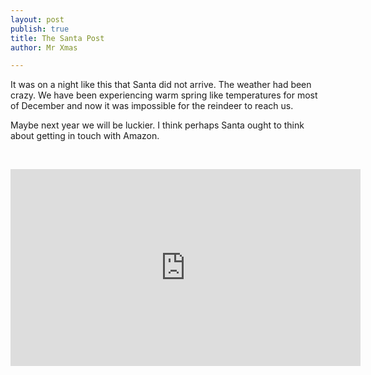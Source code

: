 ```yaml
---
layout: post
publish: true
title: The Santa Post
author: Mr Xmas

---
```


It was on a night like this that Santa did not arrive. The weather had been crazy. We have been experiencing warm spring like temperatures for most of December and now it was impossible for the reindeer to reach us.

Maybe next year we will be luckier. I think perhaps Santa ought to think about getting in touch with Amazon.

&nbsp;

<iframe width="560" height="315" src="https://www.youtube.com/embed/Le46ERPMlWU" frameborder="0" allowfullscreen=""></iframe>